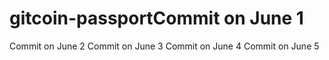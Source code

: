# gitcoin-passportCommit on June 1
Commit on June 2
Commit on June 3
Commit on June 4
Commit on June 5
